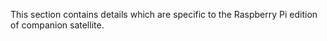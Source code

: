 This section contains details which are specific to the Raspberry Pi edition of companion satellite.